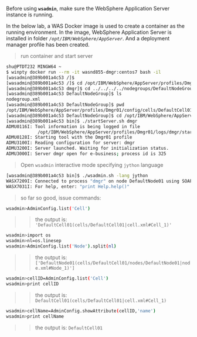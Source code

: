 Before using **`wsadmin`**, make sure the WebSphere Application Server instance is running.

In the below lab, a WAS Docker image is used to create a container as the running environment. In the image, WebSphere Application Server is installed in folder *`/opt/IBM/WebSphere/AppServer`*. And a deployment manager profile has been created.

> run container and start server
```sh
shu@PTDT232 MINGW64 ~
$ winpty docker run --rm -it wasnd855-dmgr:centos7 bash -il
[wasadmin@389b001a4c53 /]$
[wasadmin@389b001a4c53 /]$ cd /opt/IBM/WebSphere/AppServer/profiles/Dmgr01/config/cells/DefaultCell01/nodes/DefaultNode01/servers/dmgr
[wasadmin@389b001a4c53 dmgr]$ cd ../../../../nodegroups/DefaultNodeGroup/
[wasadmin@389b001a4c53 DefaultNodeGroup]$ ls
nodegroup.xml
[wasadmin@389b001a4c53 DefaultNodeGroup]$ pwd
/opt/IBM/WebSphere/AppServer/profiles/Dmgr01/config/cells/DefaultCell01/nodegroups/DefaultNodeGroup
[wasadmin@389b001a4c53 DefaultNodeGroup]$ cd /opt/IBM/WebSphere/AppServer/profiles/Dmgr01/bin/
[wasadmin@389b001a4c53 bin]$ ./startServer.sh dmgr
ADMU0116I: Tool information is being logged in file 
            /opt/IBM/WebSphere/AppServer/profiles/Dmgr01/logs/dmgr/startServer.log
ADMU0128I: Starting tool with the Dmgr01 profile
ADMU3100I: Reading configuration for server: dmgr
ADMU3200I: Server launched. Waiting for initialization status.
ADMU3000I: Server dmgr open for e-business; process id is 325
```

> Open `wsadmin` interactive mode specifying `jython` language
```sh
[wasadmin@389b001a4c53 bin]$ ./wsadmin.sh -lang jython
WASX7209I: Connected to process "dmgr" on node DefaultNode01 using SOAP connector;  The type of process is: DeploymentManager
WASX7031I: For help, enter: "print Help.help()"
```

> so far so good, issue commands:
```sh
wsadmin>AdminConfig.list('Cell')
```
>> the output is: 
`'DefaultCell01(cells/DefaultCell01|cell.xml#Cell_1)'`

```sh
wsadmin>import os
wsadmin>nl=os.linesep
wsadmin>AdminConfig.list('Node').split(nl)
```
>> the output is: `['DefaultNode01(cells/DefaultCell01/nodes/DefaultNode01|node.xml#Node_1)']`

```sh
wsadmin>cellID=AdminConfig.list('Cell')
wsadmin>print cellID
```
>> the output is: `DefaultCell01(cells/DefaultCell01|cell.xml#Cell_1)`

```sh
wsadmin>cellName=AdminConfig.showAttribute(cellID,'name')
wsadmin>print cellName
```
>> the output is: `DefaultCell01`
